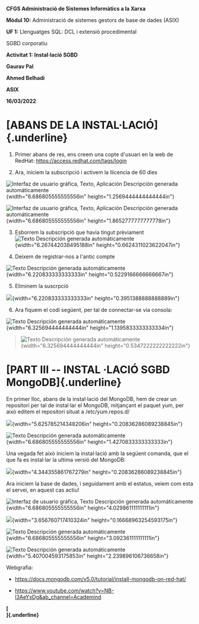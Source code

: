**CFGS Administració de Sistemes Informàtics a la Xarxa**

**Mòdul 10:** Administració de sistemes gestors de base de dades (ASIX)

**UF 1:** Llenguatges SQL: DCL i extensió procedimental

SGBD corporatiu

**Activitat 1: Instal·lació SGBD**

**Gaurav Pal**

**Ahmed Belhadi**

**ASIX**

**16/03/2022**

# **[ABANS DE LA INSTAL·LACIÓ]{.underline}** 

1.  Primer abans de res, ens creem una copte d'usuari en la web de
    RedHat: <https://access.redhat.com/tags/login>

2.  Ara, iniciem la subscripció i activem la llicencia de 60 dies

![Interfaz de usuario gráfica, Texto, Aplicación Descripción generada
automáticamente](./images//media/image1.png){width="6.686805555555556in"
height="1.2569444444444444in"}

![Interfaz de usuario gráfica, Texto, Aplicación Descripción generada
automáticamente](./images//media/image2.png){width="6.686805555555556in"
height="1.8652777777777778in"}

3.  Esborrem la subscripció que havia tingut prèviament ![Texto
    Descripción generada
    automáticamente](./images//media/image3.png){width="6.267442038495188in"
    height="0.6624311023622047in"}

4.  Deixem de registrar-nos a l'antic compte

![Texto Descripción generada
automáticamente](./images//media/image4.png){width="6.220833333333333in"
height="0.5229166666666667in"}

5.  Eliminem la suscrpció

![](./images//media/image5.png){width="6.220833333333333in"
height="0.3951388888888889in"}

6.  Ara fiquem el codi següent, per tal de connectar-se via consola:

![Texto Descripción generada
automáticamente](./images//media/image6.png){width="6.325694444444444in"
height="1.1395833333333334in"}

> ![Texto Descripción generada
> automáticamente](./images//media/image7.png){width="6.325694444444444in"
> height="0.5347222222222222in"}

# **[PART III -- INSTAL ·LACIÓ SGBD MongoDB]{.underline}**

En primer lloc, abans de la instal·lació del MongoDB, hem de crear un
repositori per tal de instal·lar el MongoDB, mitjançant el paquet yum,
per això editem el repositori situat a /etc/yum.repos.d/

![](./images//media/image57.png){width="5.625785214348206in"
height="0.20836286089238845in"}

![Texto Descripción generada
automáticamente](./images//media/image58.png){width="6.686805555555556in"
height="1.4270833333333333in"}

Una vegada fet això iniciem la instal·lació amb la següent comanda, que
el que fa es instal·lar la ultima versió del MongoDB:

![](./images//media/image59.png){width="4.344355861767279in"
height="0.20836286089238845in"}

Ara iniciem la base de dades, i seguidament amb el estatus, veiem com
esta el servei, en aquest cas actiu!

![Interfaz de usuario gráfica, Texto Descripción generada
automáticamente](./images//media/image60.png){width="6.686805555555556in"
height="4.029861111111111in"}

![](./images//media/image61.png){width="3.656760717410324in"
height="0.16668963254593175in"}

![Texto Descripción generada
automáticamente](./images//media/image62.png){width="6.686805555555556in"
height="3.092361111111111in"}

![Texto Descripción generada
automáticamente](./images//media/image63.png){width="5.407004593175853in"
height="2.239896106736658in"}

Webgrafia:

-   <https://docs.mongodb.com/v5.0/tutorial/install-mongodb-on-red-hat/>

-   <https://www.youtube.com/watch?v=NB-l3AeYxDg&ab_channel=Academind>

**[\
]{.underline}**
